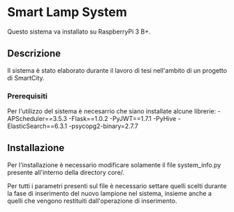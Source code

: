 # Smart Lamp System

Questo sistema va installato su RaspberryPi 3 B+.

## Descrizione

Il sistema è stato elaborato durante il lavoro di tesi nell'ambito di un progetto di SmartCity.

### Prerequisiti

Per l'utilizzo del sistema è necesarrio che siano installate alcune librerie:
-APScheduler==3.5.3
-Flask==1.0.2
-PyJWT==1.7.1
-PyHive
-ElasticSearch==6.3.1
-psycopg2-binary=2.7.7


## Installazione

Per l'installazione è necessario modificare solamente il file system_info.py presente all'interno della directory core/.

Per tutti i parametri presenti sul file è necessario settare quelli scelti durante la fase di inserimento del nuovo lampione
nel sistema, insieme anche a quelli che vengono restituiti dall'operazione di inserimento.

